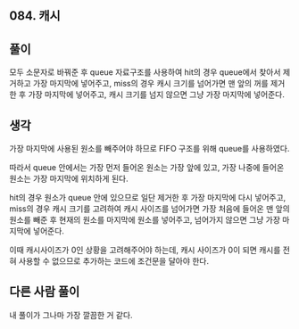 ## 084. 캐시

## 풀이

모두 소문자로 바꿔준 후 queue 자료구조를 사용하여 hit의 경우 queue에서 찾아서 제거하고 가장 마지막에 넣어주고, miss의 경우 캐시 크기를 넘어가면 맨 앞의 꺼를 제거한 후 가장 마지막에 넣어주고, 캐시 크기를 넘지 않으면 그냥 가장 마지막에 넣어준다.

## 생각

가장 마지막에 사용된 원소를 빼주어야 하므로 FIFO 구조를 위해 queue를 사용하였다.

따라서 queue 안에서는 가장 먼저 들어온 원소는 가장 앞에 있고, 가장 나중에 들어온 원소는 가장 마지막에 위치하게 된다.

hit의 경우 원소가 queue 안에 있으므로 일단 제거한 후 가장 마지막에 다시 넣어주고, miss의 경우 캐시 크기를 고려하여 캐시 사이즈를 넘어가면 가장 처음에 들어온 맨 앞의 원소를 빼준 후 현재의 원소를 마지막에 원소를 넣어주고, 넘어가지 않으면 그냥 가장 마지막에 넣어준다.

이때 캐시사이즈가 0인 상황을 고려해주어야 하는데, 캐시 사이즈가 0이 되면 캐시를 전혀 사용할 수 없으므로 추가하는 코드에 조건문을 달아야 한다.

## 다른 사람 풀이
내 풀이가 그나마 가장 깔끔한 거 같다.
```

```
